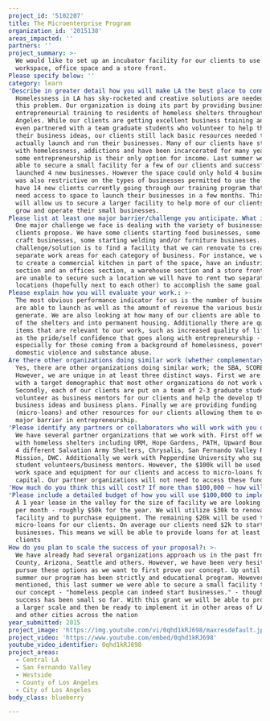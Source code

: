 ```yaml
---
project_id: '5102207'
title: The Microenterprise Program
organization_id: '2015138'
areas_impacted: ''
partners: ''
project_summary: >-
  We would like to set up an incubator facility for our clients to use as
  workspace, office space and a store front.
Please specify below: ''
category: learn
'Describe in greater detail how you will make LA the best place to connect:': >-
  Homelessness in LA has sky-rocketed and creative solutions are needed to solve
  this problem. Our organization is doing its part by providing business and
  entrepreneurial training to residents of homeless shelters throughout Los
  Angeles. While our clients are getting excellent business training and are
  even partnered with a team graduate students who volunteer to help them with
  their business ideas, our clients still lack basic resources needed to
  actually launch and run their businesses. Many of our clients have struggled
  with homelessness, addictions and have been incarcerated for many years. For
  some entrepreneurship is their only option for income. Last summer we were
  able to secure a small facility for a few of our clients and successfully
  launched 4 new businesses. However the space could only hold 4 businesses and
  was also restrictive on the types of businesses permitted to use the space. We
  have 14 new clients currently going through our training program that will
  need access to space to launch their businesses in a few months. This funding
  will allow us to secure a larger facility to help more of our clients launch,
  grow and operate their small businesses.
Please list at least one major barrier/challenge you anticipate. What is your strategy for overcoming these obstacles?: >-
  One major challenge we face is dealing with the variety of businesses our
  clients propose. We have some clients starting food businesses, some starting
  craft businesses, some starting welding and/or furniture businesses. Our
  challenge/solution is to find a facility that we can renovate to create
  separate work areas for each category of business. For instance, we would like
  to create a commercial kitchen in part of the space, have an industrial
  section and an offices section, a warehouse section and a store front. If we
  are unable to secure such a location we will have to rent two separate
  locations (hopefully next to each other) to accomplish the same goal.
Please explain how you will evaluate your work.: >-
  The most obvious performance indicator for us is the number of businesses that
  are able to launch as well as the amount of revenue the various businesses
  generate. We are also looking at how many of our clients are able to move out
  of the shelters and into permanent housing. Additionally there are qualitative
  items that are relevant to our work, such as increased quality of life as well
  as the pride/self confidence that goes along with entrepreneurship -
  especially for those coming from a background of homelessness, poverty,
  domestic violence and substance abuse.
Are there other organizations doing similar work (whether complementary or competitive)? What is unique about your proposed approach?: >-
  Yes, there are other organizations doing similar work; the SBA, SCORE, etc.
  However, we are unique in at least three distinct ways. First we are working
  with a target demographic that most other organizations do not work with.
  Secondly, each of our clients are put on a team of 2-3 graduate students who
  volunteer as business mentors for our clients and help the develop their
  business ideas and business plans. Finally we are providing funding
  (micro-loans) and other resources for our clients allowing them to overcome a
  major barrier in entrepreneurship.
'Please identify any partners or collaborators who will work with you on this project. How much of the $100,000 grant award will each partner receive?': >-
  We have several partner organizations that we work with. First off we work
  with homeless shelters including URM, Hope Gardens, PATH, Upward Bound House,
  4 different Salvation Army Shelters, Chrysalis, San Fernando Valley Rescue
  Mission, DWC. Additionally we work with Pepperdine University who supplies
  student volunteers/business mentors. However, the $100k will be used to secure
  work space and equipment for our clients and access to micro-loans for working
  capital. Our partner organizations will not need to access these funds.
'How much do you think this will cost? If more than $100,000 – how will you cover the additional costs?': We have budgeted $100k for 1 year. See projections below
'Please include a detailed budget of how you will use $100,000 to implement this project.': >-
  A 1 year lease in the valley for the size of facility we are looking at is $4k
  per month - roughly $50k for the year. We will utilize $30k to renovate the
  facility and to purchase equipment. The remaining $20k will be used to provide
  micro-loans for our clients. On average our clients need $2k to start their
  businesses. This means we will be able to provide loans for at least 10
  clients
How do you plan to scale the success of your proposal?: >-
  We have already had several organizations approach us in the past from Orange
  County, Arizona, Seattle and others. However, we have been very hesitant to
  pursue these options as we want to first prove our concept. Up until this last
  summer our program has been strictly and educational program. However as
  mentioned, this last summer we were able to secure a small facility to prove
  our concept - "homeless people can indeed start businesses." - though our
  success has been small so far. With this grant we will be able to prove it on
  a larger scale and then be ready to implement it in other areas of LA County
  and other cities across the nation
year_submitted: 2015
project_image: 'https://img.youtube.com/vi/0qhd1kRJ698/maxresdefault.jpg'
project_video: 'https://www.youtube.com/embed/0qhd1kRJ698'
youtube_video_identifier: 0qhd1kRJ698
project_areas:
  - Central LA
  - San Fernando Valley
  - Westside
  - County of Los Angeles
  - City of Los Angeles
body_class: blueberry

---
```

